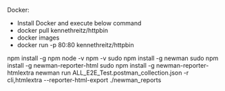 



Docker: 
* Install Docker and execute below command 
* docker pull kennethreitz/httpbin
* docker images
* docker run -p 80:80 kennethreitz/httpbin

npm install -g npm
node -v
npm -v
sudo npm install -g newman
sudo npm install -g newman-reporter-html
sudo npm install -g newman-reporter-htmlextra
newman run  ALL_E2E_Test.postman_collection.json -r cli,htmlextra --reporter-html-export ./newman_reports
